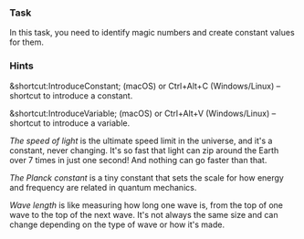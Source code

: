 ### Task

In this task, you need to identify magic numbers and create constant values for them.

### Hints

<div class="hint" title="Shortcut for Introduce constant refactoring">

&shortcut:IntroduceConstant; (macOS) or Ctrl+Alt+C (Windows/Linux) – shortcut to introduce a constant.
</div>

<div class="hint" title="Shortcut for Introduce variable refactoring">

&shortcut:IntroduceVariable; (macOS) or Ctrl+Alt+V (Windows/Linux) – shortcut to introduce a variable.
</div>

<div class="hint" title="Speed of light">

_The speed of light_ is the ultimate speed limit in the universe, and it's a constant, never changing.
It's so fast that light can zip around the Earth over 7 times in just one second! And nothing can go faster than that.
</div>

<div class="hint" title="Planck constant">

_The Planck constant_ is a tiny constant that sets the scale for how energy and frequency are related in quantum
mechanics.
</div>

<div class="hint" title="Wave length">

_Wave length_ is like measuring how long one wave is, from the top of one wave to the top of the next wave.
It's not always the same size and can change depending on the type of wave or how it's made.
</div>